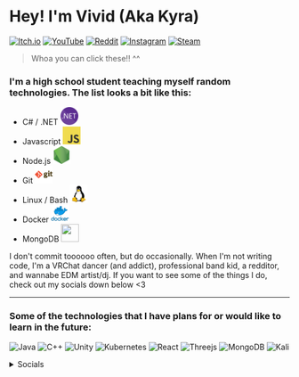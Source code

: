 # Hey!  I'm Vivid (Aka Kyra)
[![Itch.io](https://img.shields.io/badge/Vividuwu-%23FF0B34.svg?style=for-the-badge&logo=Itch.io&logoColor=white)](https://vividuwu.itch.io/)  [![YouTube](https://img.shields.io/badge/v_i_v_i_d-%23FF0000.svg?style=for-the-badge&logo=YouTube&logoColor=white)](https://www.youtube.com/channel/UCwmMOhPynPfEXxpmMnk4crw)  [![Reddit](https://img.shields.io/badge/u/TheArcticHusky-FF4500?style=for-the-badge&logo=reddit&logoColor=white)](https://reddit.com/u/thearctichusky)  [![Instagram](https://img.shields.io/badge/@vividuwu-%23E4405F.svg?style=for-the-badge&logo=Instagram&logoColor=white)](https://www.instagram.com/vividuwu/) [![Steam](https://img.shields.io/badge/v_i_v_i_d-000000?style=for-the-badge&logo=steam&logoColor=white)](https://steamcommunity.com/id/vividlights/) 
>Whoa you can click these!! ^^

### I'm a high school student teaching myself random technologies.  The list looks a bit like this:

- C# / .NET <img height="32" width="32" src="https://raw.githubusercontent.com/github/explore/93d8a67084f94b2a444e510199a6e7622e5b09a3/topics/dotnet/dotnet.png" /> 
- Javascript <img height="32" width="32" src="https://raw.githubusercontent.com/github/explore/80688e429a7d4ef2fca1e82350fe8e3517d3494d/topics/javascript/javascript.png" />
- Node.js <img height="32" width="32" src="https://raw.githubusercontent.com/github/explore/80688e429a7d4ef2fca1e82350fe8e3517d3494d/topics/nodejs/nodejs.png" />
- Git <img height="32" width="32" src="https://raw.githubusercontent.com/github/explore/80688e429a7d4ef2fca1e82350fe8e3517d3494d/topics/git/git.png" />
- Linux / Bash <img height="32" width="32" src="https://raw.githubusercontent.com/github/explore/80688e429a7d4ef2fca1e82350fe8e3517d3494d/topics/linux/linux.png" />
- Docker <img height="32" width="32" src="https://raw.githubusercontent.com/github/explore/80688e429a7d4ef2fca1e82350fe8e3517d3494d/topics/docker/docker.png" />
- MongoDB <img height="32" width="32" src="https://avatars.githubusercontent.com/u/45120?s=200&v=4" />

I don't commit toooooo often, but do occasionally.  When I'm not writing code, I'm a VRChat dancer (and addict), professional band kid, a redditor, and wannabe EDM artist/dj.  If you want to see some of the things I do, check out my socials down below <3

---

### Some of the technologies that I have plans for or would like to learn in the future:
![Java](https://img.shields.io/badge/java-%23ED8B00.svg?style=for-the-badge&logo=java&logoColor=white)
![C++](https://img.shields.io/badge/c++-%2300599C.svg?style=for-the-badge&logo=c%2B%2B&logoColor=white)
![Unity](https://img.shields.io/badge/unity-%23000000.svg?style=for-the-badge&logo=unity&logoColor=white)
![Kubernetes](https://img.shields.io/badge/kubernetes-%23326ce5.svg?style=for-the-badge&logo=kubernetes&logoColor=white)
![React](https://img.shields.io/badge/react-%2320232a.svg?style=for-the-badge&logo=react&logoColor=%2361DAFB)
![Threejs](https://img.shields.io/badge/threejs-black?style=for-the-badge&logo=three.js&logoColor=white)
![MongoDB](https://img.shields.io/badge/MongoDB-%234ea94b.svg?style=for-the-badge&logo=mongodb&logoColor=white)
![Kali](https://img.shields.io/badge/Kali-268BEE?style=for-the-badge&logo=kalilinux&logoColor=white)  

<details>
  <summary>Socials</summary>

### If you're interested in some of my projects or other virtual escapades, [Here are some of my projects](https://github.com/vividuwu?tab=repositories), and these are some other places you can find me:     
- [Twitch](https://www.twitch.tv/vivid_avali)
- [Refsheet](https://refsheet.net/Vivid)
- [FA](https://www.furaffinity.net/user/thearctichusky/)
- [VRChat](https://vrchat.com/home/user/usr_fedd3f2f-ec2c-4cfa-88c8-1ba34dbff219)

</details>
